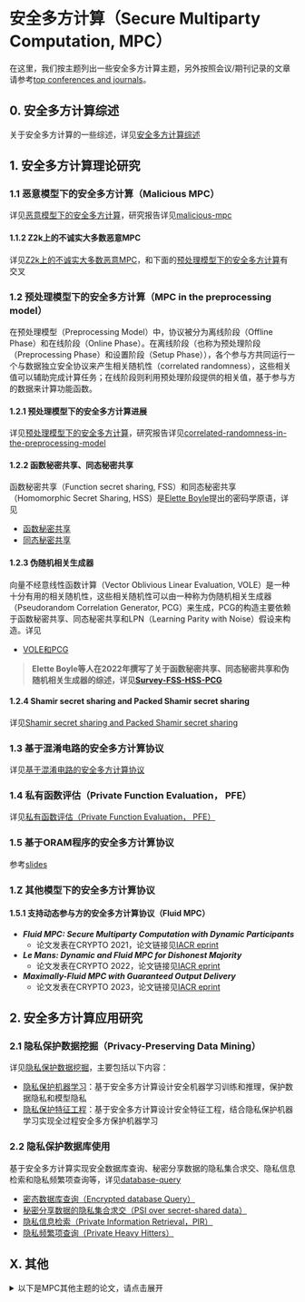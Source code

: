 # 安全多方计算（Secure Multiparty Computation, MPC）

在这里，我们按主题列出一些安全多方计算主题，另外按照会议/期刊记录的文章请参考[top conferences and journals](https://github.com/Stu-Yang/HITSZ-SecurityGroup-MPC/tree/main/mpc/mpc-research/conferences%26journals)。

## 0. 安全多方计算综述

关于安全多方计算的一些综述，详见[安全多方计算综述](https://github.com/Stu-Yang/HITSZ-SecurityGroup-MPC/tree/main/mpc/mpc-research/mpc-survery)

## 1. 安全多方计算理论研究

### 1.1 恶意模型下的安全多方计算（Malicious MPC）

详见[恶意模型下的安全多方计算](https://github.com/Stu-Yang/HITSZ-SecurityGroup-MPC/tree/main/mpc/mpc-research/malicious-mpc)，研究报告详见[malicious-mpc](https://github.com/Stu-Yang/HITSZ-SecurityGroup-MPC/blob/main/mpc/mpc-research/malicious-mpc/malicious-mpc.pdf)

#### 1.1.2 Z2k上的不诚实大多数恶意MPC

详见[Z2k上的不诚实大多数恶意MPC](https://github.com/Stu-Yang/HITSZ-SecurityGroup-MPC/tree/main/mpc/mpc-research/mpcZ2k)，和下面的[预处理模型下的安全多方计算](https://github.com/Stu-Yang/HITSZ-SecurityGroup-MPC/tree/main/mpc/mpc-research/mpc-with-preprocessing)有交叉

### 1.2 预处理模型下的安全多方计算（MPC in the preprocessing model）

在预处理模型（Preprocessing Model）中，协议被分为离线阶段（Offline Phase）和在线阶段（Online Phase）。在离线阶段（也称为预处理阶段（Preprocessing Phase）和设置阶段（Setup Phase）），各个参与方共同运行一个与数据独立安全协议来产生相关随机性（correlated randomness），这些相关值可以辅助完成计算任务；在线阶段则利用预处理阶段提供的相关值，基于参与方的数据来计算功能函数。

#### 1.2.1 预处理模型下的安全多方计算进展

详见[预处理模型下的安全多方计算](https://github.com/Stu-Yang/HITSZ-SecurityGroup-MPC/tree/main/mpc/mpc-research/mpc-with-preprocessing)，研究报告详见[correlated-randomness-in-the-preprocessing-model](https://github.com/Stu-Yang/HITSZ-SecurityGroup-MPC/blob/main/mpc/mpc-research/mpc-with-preprocessing/correlated-randomness-in-the-preprocessing-model.pdf)

#### 1.2.2 函数秘密共享、同态秘密共享

函数秘密共享（Function secret sharing, FSS）和同态秘密共享（Homomorphic Secret Sharing, HSS）是[Elette Boyle](https://cs.idc.ac.il/~elette/)提出的密码学原语，详见
+ [函数秘密共享](https://github.com/Stu-Yang/HITSZ-SecurityGroup-MPC/tree/main/mpc/mpc-research/function-secret-sharing)
+ [同态秘密共享](https://github.com/Stu-Yang/HITSZ-SecurityGroup-MPC/tree/main/mpc/mpc-research/homomorphic-secret-sharing)

#### 1.2.3 伪随机相关生成器

向量不经意线性函数计算（Vector Oblivious Linear Evaluation, VOLE）是一种十分有用的相关随机性，这些相关随机性可以由一种称为伪随机相关生成器（Pseudorandom Correlation Generator, PCG）来生成，PCG的构造主要依赖于函数秘密共享、同态秘密共享和LPN（Learning Parity with Noise）假设来构造。详见

+ [VOLE和PCG](https://github.com/Stu-Yang/HITSZ-SecurityGroup-MPC/tree/main/mpc/mpc-research/vole-and-pcg)

> **Elette Boyle等人在2022年撰写了关于函数秘密共享、同态秘密共享和伪随机相关生成器的综述，详见[Survey-FSS-HSS-PCG](https://cs.idc.ac.il/~elette/HSS_FSS-Survey.pdf)**

#### 1.2.4 Shamir secret sharing and Packed Shamir secret sharing

详见[Shamir secret sharing and Packed Shamir secret sharing](https://github.com/Stu-Yang/HITSZ-SecurityGroup-MPC/tree/main/mpc/mpc-research/shamir-ss-and-packed-shamir-ss)


### 1.3 基于混淆电路的安全多方计算协议

详见[基于混淆电路的安全多方计算协议](https://github.com/Stu-Yang/HITSZ-SecurityGroup-MPC/tree/main/mpc/mpc-research/gc-based-mpc)

### 1.4 私有函数评估（Private Function Evaluation， PFE）

详见[私有函数评估（Private Function Evaluation， PFE）](https://github.com/Stu-Yang/HITSZ-SecurityGroup-MPC/tree/main/mpc/mpc-research/pfe)


### 1.5 基于ORAM程序的安全多方计算协议

参考[slides](https://web.engr.oregonstate.edu/~rosulekm/pubs/malram-talk.pdf)



### 1.Z 其他模型下的安全多方计算协议

#### 1.5.1 支持动态参与方的安全多方计算协议（Fluid MPC）

+ ***Fluid MPC: Secure Multiparty Computation with Dynamic Participants***
  + 论文发表在CRYPTO 2021，论文链接见[IACR eprint](https://eprint.iacr.org/2020/754)
+ ***Le Mans: Dynamic and Fluid MPC for Dishonest Majority***
  + 论文发表在CRYPTO 2022，论文链接见[IACR eprint](https://eprint.iacr.org/2021/1579)
+ ***Maximally-Fluid MPC with Guaranteed Output Delivery***
  + 论文发表在CRYPTO 2023，论文链接见[IACR eprint](https://eprint.iacr.org/2023/415)


## 2. 安全多方计算应用研究

### 2.1 隐私保护数据挖掘（Privacy-Preserving Data Mining）

详见[隐私保护数据挖掘](https://github.com/Stu-Yang/HITSZ-SecurityGroup-MPC/tree/main/mpc/mpc-research/privacy-preserving-data-mining)，主要包括以下内容：
  + [隐私保护机器学习](https://github.com/Stu-Yang/HITSZ-SecurityGroup-MPC/tree/main/mpc/mpc-research/privacy-preserving-data-mining#1-%E9%9A%90%E7%A7%81%E4%BF%9D%E6%8A%A4%E6%9C%BA%E5%99%A8%E5%AD%A6%E4%B9%A0)：基于安全多方计算设计安全机器学习训练和推理，保护数据隐私和模型隐私
  + [隐私保护特征工程](https://github.com/Stu-Yang/HITSZ-SecurityGroup-MPC/tree/main/mpc/mpc-research/privacy-preserving-data-mining#2-%E9%9A%90%E7%A7%81%E4%BF%9D%E6%8A%A4%E7%89%B9%E5%BE%81%E5%B7%A5%E7%A8%8B)：基于安全多方计算设计安全特征工程，结合隐私保护机器学习实现全过程安全多方保护机器学习

### 2.2 隐私保护数据库使用

基于安全多方计算实现安全数据库查询、秘密分享数据的隐私集合求交、隐私信息检索和隐私频繁项查询等，详见[database-query](https://github.com/Stu-Yang/HITSZ-SecurityGroup-MPC/tree/main/mpc/mpc-research/database-query)
+ [密态数据库查询（Encrypted database Query）](https://github.com/Stu-Yang/HITSZ-SecurityGroup-MPC/tree/main/mpc/mpc-research/database-query#11-%E5%AF%86%E6%80%81%E6%95%B0%E6%8D%AE%E5%BA%93%E6%9F%A5%E8%AF%A2encrypted-database-query)
+ [秘密分享数据的隐私集合求交（PSI over secret-shared data）](https://github.com/Stu-Yang/HITSZ-SecurityGroup-MPC/tree/main/mpc/mpc-research/database-query#12-%E7%A7%98%E5%AF%86%E4%BB%BD%E9%A2%9D%E6%95%B0%E6%8D%AE%E7%9A%84%E9%9A%90%E7%A7%81%E9%9B%86%E5%90%88%E6%B1%82%E4%BA%A4psi-over-secret-shared-data)
+ [隐私信息检索（Private Information Retrieval，PIR）](https://github.com/Stu-Yang/HITSZ-SecurityGroup-MPC/tree/main/mpc/mpc-research/database-query#2-%E9%9A%90%E7%A7%81%E4%BF%A1%E6%81%AF%E6%A3%80%E7%B4%A2private-information-retrievalpir)
+ [隐私频繁项查询（Private Heavy Hitters）](https://github.com/Stu-Yang/HITSZ-SecurityGroup-MPC/tree/main/mpc/mpc-research/database-query#3-%E9%9A%90%E7%A7%81%E9%A2%91%E7%B9%81%E9%A1%B9%E6%9F%A5%E8%AF%A2)


## X. 其他

<details>
<summary>以下是MPC其他主题的论文，请点击展开</summary>

+ [SecFloat: Accurate Floating-Point meets Secure 2-Party Computation](https://eprint.iacr.org/2022/322.pdf)
  + 作者：Deevashwer Rathee等
  + 期刊/论文：S&P2022
  + 主要内容：介绍了安全两方计算的浮点数运算
  + 阅读笔记：[SecFloat：面向精确浮点计算的安全两方计算](https://mp.weixin.qq.com/s/feyQD5OlEuRENrz2U1oSCg)
+ [Arithmetic Tuples for MPC](https://eprint.iacr.org/2022/667.pdf)
  + 作者&机构：Pascal Reisert, Marc Rivinius and Ralf Küsters(Institute of Information Security, University of Stuttgart, Germany), Toomas Krips(University of Tartu, Estonia)
  + 主要内容：预处理模型下的安全多方计算乘法三元组优化
+ [Scalable Secure Multiparty Computation](https://link.springer.com/chapter/10.1007/11818175_30)
  + 机构&作者：Ivan Damgård & Yuval Ishai
  + 期刊/论文：Crypto2006
+ [Publicly Accountable Robust Multi-Party Computation](https://eprint.iacr.org/2022/436.pdf)
  + 作者&机构：Marc Rivinius, Pascal Reisert, Daniel Rausch, and Ralf Küsters
  + 主要内容：实现public accountability, public verifiability and robustness的安全多方计算
+ [Two Round Multiparty Computation via Multi-Key FHE](https://eprint.iacr.org/2015/345.pdf)
  + 主要内容：用HE实现MPC
+ [Two-Round Multiparty Secure Computation Minimizing Public Key Operations](https://eprint.iacr.org/2018/180.pdf)
  + 主要内容：用HE实现MPC
+ [Efficient Privacy Preserving Logistic Regression Inference and Training](https://eprint.iacr.org/2020/1396.pdf)
  + 主要内容：结合MPC和HE实现隐私保护逻辑回归
+ [Secure Outsourced Matrix Computation and Application to Neural Networks](https://eprint.iacr.org/2018/1041.pdf)
  + 主要内容：结合MPC和HE实现安全矩阵运算和神经网络
+ [Secret-Sharing Schemes: A Survey](https://link.springer.com/content/pdf/10.1007/978-3-642-20901-7_2.pdf)
  + 2011年的一篇关于秘密共享的综述
+ SPDZ系列论文：[MP-SPDZ: A Versatile Framework for Multi-Party Computation](https://eprint.iacr.org/2020/521.pdf)
+ [Two-Server Verifiable Homomorphic Secret Sharing for High-Degree Polynomials](https://link.springer.com/chapter/10.1007/978-3-030-62974-8_5)
+ [Two Round Multiparty Computation via Multi-Key FHE](https://eprint.iacr.org/2015/345.pdf)
  + 应用多密钥全同态实现安全多方计算
+ [GMW vs. Yao? Efficient Secure Two-Party Computation with Low Depth Circuits](https://link.springer.com/content/pdf/10.1007/978-3-642-39884-1_23.pdf)
  + 高效安全两方计算
+ [Privacy-preserving cloud computing on sensitive data: A survey of methods, products and challenges](https://www.sciencedirect.com/science/article/pii/S0140366418310740)
  + 隐私保护云计算综述
+ [Privacy preserving in cloud computing environment](https://onlinelibrary.wiley.com/doi/10.1002/sec.1498)
  + 隐私保护云计算
+ [Highly Efficient Linear Regression Outsourcing to a Cloud](https://ieeexplore.ieee.org/document/6979197)
  + 安全外包计算：线性回归
+ [High-Precision Privacy-Preserving Real-Valued Function Evaluation](https://eprint.iacr.org/2017/1234)
  + 作者：Christina Boura, Ilaria Chillotti, Nicolas Gama, Dimitar Jetchev, Stanislav Peceny, and Alexander Petric
  + 主要内容：提出了一种新颖的多方计算协议来评估具有高数值精度的连续实值函数。
+ [Secure Computation from Elastic Noisy Channels](https://eprint.iacr.org/2016/497.pdf)
  + 作者：Dakshita Khurana, Hemanta K. Maji, and Amit Sahai
  + 主要内容：考虑带噪声信道的安全多方计算
+ [New Multiparty Computational Model: From Nakamoto to YOSO]()
  + 作者&机构：Tal Rabin (UPenn and Algorand Foundation)
  + 主要内容：提出了一个安全多方计算新模型
  + [Slide](https://asiaccs2022.conferenceservice.jp/doc/1K-1_slide.pdf)
+ [Cloud Computing Security: Foundations and Research Directions](https://www.nowpublishers.com/article/Details/SEC-028)
  + 作者&机构：By Anrin Chakraborti, Duke University, USA, anrin.chakraborti@duke.edu | Reza Curtmola, New Jersey Institute of Technology, USA, reza.curtmola@njit.edu | Jonathan Katz, University of Maryland, USA, jkatz@cs.umd.edu | Jason Nieh, Columbia University, USA, nieh@cs.columbia.edu | Ahmad-Reza Sadeghi, Technische Universität Darmstadt, Germany, ahmad.sadeghi@trust.tu-darmstadt.de | Radu Sion, Stony Brook University, USA, sion@cs.stonybrook.edu | Yinqian Zhang, Southern University of Science and Technology, China, yinqianz@acm.org
+ [Global-Scale Secure Multiparty Computation](https://eprint.iacr.org/2017/189.pdf)
  + 作者&机构：Xiao Wang, Samuel Ranellucci, and Jonathan Katz
  + 主要内容：We propose a new, constant-round protocol for multi-party computation of boolean circuits that is secure against an arbitrary number of malicious corruptions.
</details>
